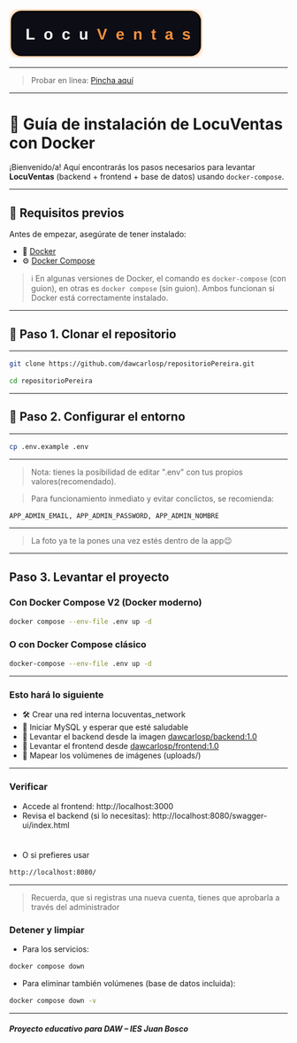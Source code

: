 <a align="center" href="https://github.com/dawcarlosp/repositorioPereira.git">
  <img src="https://github.com/dawcarlosp/dawcarlosp/blob/main/logoAnimadoLocuVentas.svg" width="350"/>
</a>

---
> Probar en linea: [Pincha aquí](https://tfg.dawcarlosp.com/)
---

# 🐳 Guía de instalación de LocuVentas con Docker

¡Bienvenido/a! Aquí encontrarás los pasos necesarios para levantar **LocuVentas** (backend + frontend + base de datos) usando `docker-compose`.

---

## 🧱 Requisitos previos

Antes de empezar, asegúrate de tener instalado:

- 🐋 [Docker](https://docs.docker.com/get-docker/)
- ⚙️ [Docker Compose](https://docs.docker.com/compose/install/)

> ℹ️ En algunas versiones de Docker, el comando es `docker-compose` (con guion), en otras es `docker compose` (sin guion). Ambos funcionan si Docker está correctamente instalado.

---

## 📁 Paso 1. Clonar el repositorio

---

```bash
git clone https://github.com/dawcarlosp/repositorioPereira.git
```

```bash
cd repositorioPereira
```

---

## 📁 Paso 2. Configurar el entorno

---

```bash
cp .env.example .env
```

---

> Nota: tienes la posibilidad de editar ".env" con tus propios valores(recomendado).


> Para funcionamiento inmediato y evitar conclictos, se recomienda: 

```bash
APP_ADMIN_EMAIL, APP_ADMIN_PASSWORD, APP_ADMIN_NOMBRE
```
---

> La foto ya te la pones una vez estés dentro de la app😉​

---

## Paso 3. Levantar el proyecto

### Con Docker Compose V2 (Docker moderno)
```bash
docker compose --env-file .env up -d
```
### O con Docker Compose clásico
```bash
docker-compose --env-file .env up -d
```
---

### Esto hará lo siguiente

- 🛠️ Crear una red interna locuventas_network
- 🐬 Iniciar MySQL y esperar que esté saludable
- 🔧 Levantar el backend desde la imagen [dawcarlosp/backend:1.0](https://hub.docker.com/repository/docker/dawcarlosp/locuventas-frontend/tags/1.0/sha256-20b8ff2ddc07779d835d7969466b3df5aeb083ed532d7cc2a4ccbe1c686feb59)
- 🎨 Levantar el frontend desde [dawcarlosp/frontend:1.0](https://hub.docker.com/repository/docker/dawcarlosp/locuventas-backend/tags/1.0/sha256-242ea3b9c02d3a5b32e36cb5253648581dac0b7bc5452f1c74b16add29ccf0b1)
- 📁 Mapear los volúmenes de imágenes (uploads/)

--- 

### Verificar

- Accede al frontend: http://localhost:3000
- Revisa el backend (si lo necesitas): http://localhost:8080/swagger-ui/index.html
- O si prefieres usar <img src="https://skillicons.dev/icons?i=postman" width="15" height="51"/>

```bash
http://localhost:8080/
```

--- 

> Recuerda, que si registras una nueva cuenta, tienes que aprobarla a través del administrador

###  Detener y limpiar

- Para los servicios:

```bash
docker compose down
```

- Para eliminar también volúmenes (base de datos incluida):

```bash
docker compose down -v
```
---

##### Proyecto educativo para DAW – IES Juan Bosco

